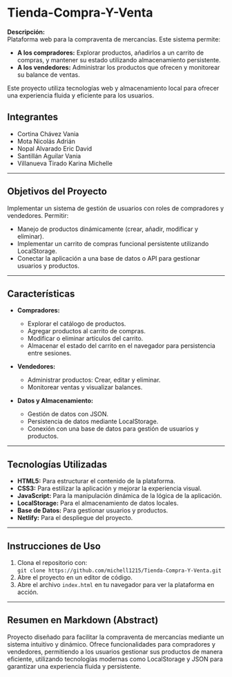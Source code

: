 # Tienda-Compra-Y-Venta

**Descripción:**  
Plataforma web para la compraventa de mercancías. Este sistema permite:

- **A los compradores:** Explorar productos, añadirlos a un carrito de compras, y mantener su estado utilizando almacenamiento persistente.  
- **A los vendedores:** Administrar los productos que ofrecen y monitorear su balance de ventas.  

Este proyecto utiliza tecnologías web y almacenamiento local para ofrecer una experiencia fluida y eficiente para los usuarios.

## Integrantes
- Cortina Chávez Vania  
- Mota Nicolás Adrián  
- Nopal Alvarado Eric David  
- Santillán Aguilar Vania  
- Villanueva Tirado Karina Michelle  

---

## **Objetivos del Proyecto**
Implementar un sistema de gestión de usuarios con roles de compradores y vendedores. Permitir:
- Manejo de productos dinámicamente (crear, añadir, modificar y eliminar).  
- Implementar un carrito de compras funcional persistente utilizando LocalStorage.  
- Conectar la aplicación a una base de datos o API para gestionar usuarios y productos.  

---

## **Características**
- **Compradores:**  
  - Explorar el catálogo de productos.  
  - Agregar productos al carrito de compras.  
  - Modificar o eliminar artículos del carrito.  
  - Almacenar el estado del carrito en el navegador para persistencia entre sesiones.  

- **Vendedores:**  
  - Administrar productos: Crear, editar y eliminar.  
  - Monitorear ventas y visualizar balances.  

- **Datos y Almacenamiento:**  
  - Gestión de datos con JSON.  
  - Persistencia de datos mediante LocalStorage.  
  - Conexión con una base de datos para gestión de usuarios y productos.  

---

## **Tecnologías Utilizadas**
- **HTML5:** Para estructurar el contenido de la plataforma.  
- **CSS3:** Para estilizar la aplicación y mejorar la experiencia visual.  
- **JavaScript:** Para la manipulación dinámica de la lógica de la aplicación.  
- **LocalStorage:** Para el almacenamiento de datos locales.  
- **Base de Datos:** Para gestionar usuarios y productos.  
- **Netlify:** Para el despliegue del proyecto.  

---

## **Instrucciones de Uso**
1. Clona el repositorio con:  
   `git clone https://github.com/michell1215/Tienda-Compra-Y-Venta.git`  
2. Abre el proyecto en un editor de código.  
3. Abre el archivo `index.html` en tu navegador para ver la plataforma en acción.  

---

## **Resumen en Markdown (Abstract)**
Proyecto diseñado para facilitar la compraventa de mercancías mediante un sistema intuitivo y dinámico. Ofrece funcionalidades para compradores y vendedores, permitiendo a los usuarios gestionar sus productos de manera eficiente, utilizando tecnologías modernas como LocalStorage y JSON para garantizar una experiencia fluida y persistente.
